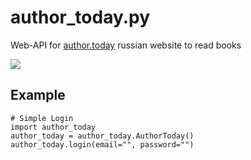 # author_today.py
Web-API for [author.today](https://author.today) russian website to read books

![](https://i.ibb.co/bPczC1g/1636977124081.jpg)

## Example
```py3
# Simple Login
import author_today
author_today = author_today.AuthorToday()
author_today.login(email="", password="")
```
